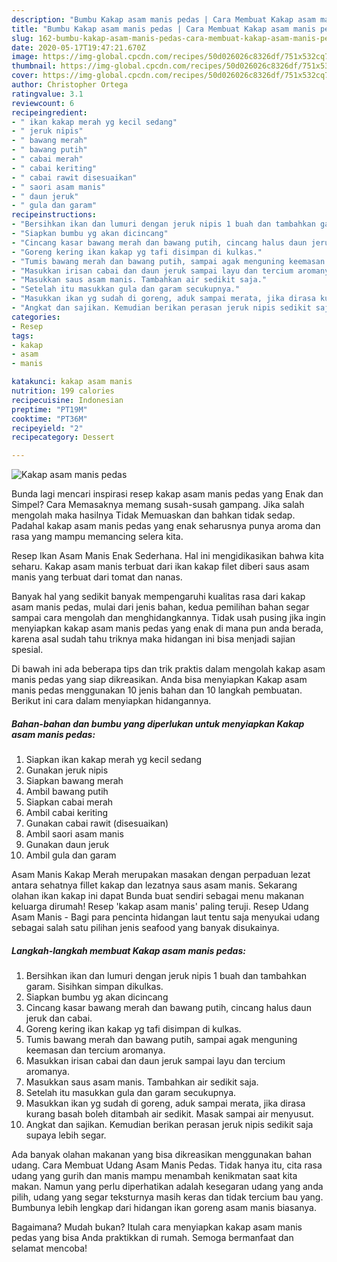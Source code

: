 ```yaml
---
description: "Bumbu Kakap asam manis pedas | Cara Membuat Kakap asam manis pedas Yang Mudah Dan Praktis"
title: "Bumbu Kakap asam manis pedas | Cara Membuat Kakap asam manis pedas Yang Mudah Dan Praktis"
slug: 162-bumbu-kakap-asam-manis-pedas-cara-membuat-kakap-asam-manis-pedas-yang-mudah-dan-praktis
date: 2020-05-17T19:47:21.670Z
image: https://img-global.cpcdn.com/recipes/50d026026c8326df/751x532cq70/kakap-asam-manis-pedas-foto-resep-utama.jpg
thumbnail: https://img-global.cpcdn.com/recipes/50d026026c8326df/751x532cq70/kakap-asam-manis-pedas-foto-resep-utama.jpg
cover: https://img-global.cpcdn.com/recipes/50d026026c8326df/751x532cq70/kakap-asam-manis-pedas-foto-resep-utama.jpg
author: Christopher Ortega
ratingvalue: 3.1
reviewcount: 6
recipeingredient:
- " ikan kakap merah yg kecil sedang"
- " jeruk nipis"
- " bawang merah"
- " bawang putih"
- " cabai merah"
- " cabai keriting"
- " cabai rawit disesuaikan"
- " saori asam manis"
- " daun jeruk"
- " gula dan garam"
recipeinstructions:
- "Bersihkan ikan dan lumuri dengan jeruk nipis 1 buah dan tambahkan garam. Sisihkan simpan dikulkas."
- "Siapkan bumbu yg akan dicincang"
- "Cincang kasar bawang merah dan bawang putih, cincang halus daun jeruk dan cabai."
- "Goreng kering ikan kakap yg tafi disimpan di kulkas."
- "Tumis bawang merah dan bawang putih, sampai agak menguning keemasan dan tercium aromanya."
- "Masukkan irisan cabai dan daun jeruk sampai layu dan tercium aromanya."
- "Masukkan saus asam manis. Tambahkan air sedikit saja."
- "Setelah itu masukkan gula dan garam secukupnya."
- "Masukkan ikan yg sudah di goreng, aduk sampai merata, jika dirasa kurang basah boleh ditambah air sedikit. Masak sampai air menyusut."
- "Angkat dan sajikan. Kemudian berikan perasan jeruk nipis sedikit saja supaya lebih segar."
categories:
- Resep
tags:
- kakap
- asam
- manis

katakunci: kakap asam manis 
nutrition: 199 calories
recipecuisine: Indonesian
preptime: "PT19M"
cooktime: "PT36M"
recipeyield: "2"
recipecategory: Dessert

---
```



![Kakap asam manis pedas](https://img-global.cpcdn.com/recipes/50d026026c8326df/751x532cq70/kakap-asam-manis-pedas-foto-resep-utama.jpg)

Bunda lagi mencari inspirasi resep kakap asam manis pedas yang Enak dan Simpel? Cara Memasaknya memang susah-susah gampang. Jika salah mengolah maka hasilnya Tidak Memuaskan dan bahkan tidak sedap. Padahal kakap asam manis pedas yang enak seharusnya punya aroma dan rasa yang mampu memancing selera kita.

Resep Ikan Asam Manis Enak Sederhana. Hal ini mengidikasikan bahwa kita seharu. Kakap asam manis terbuat dari ikan kakap filet diberi saus asam manis yang terbuat dari tomat dan nanas.

Banyak hal yang sedikit banyak mempengaruhi kualitas rasa dari kakap asam manis pedas, mulai dari jenis bahan, kedua pemilihan bahan segar sampai cara mengolah dan menghidangkannya. Tidak usah pusing jika ingin menyiapkan kakap asam manis pedas yang enak di mana pun anda berada, karena asal sudah tahu triknya maka hidangan ini bisa menjadi sajian spesial.


Di bawah ini ada beberapa tips dan trik praktis dalam mengolah kakap asam manis pedas yang siap dikreasikan. Anda bisa menyiapkan Kakap asam manis pedas menggunakan 10 jenis bahan dan 10 langkah pembuatan. Berikut ini cara dalam menyiapkan hidangannya.

<!--inarticleads1-->

##### Bahan-bahan dan bumbu yang diperlukan untuk menyiapkan Kakap asam manis pedas:

1. Siapkan  ikan kakap merah yg kecil sedang
1. Gunakan  jeruk nipis
1. Siapkan  bawang merah
1. Ambil  bawang putih
1. Siapkan  cabai merah
1. Ambil  cabai keriting
1. Gunakan  cabai rawit (disesuaikan)
1. Ambil  saori asam manis
1. Gunakan  daun jeruk
1. Ambil  gula dan garam


Asam Manis Kakap Merah merupakan masakan dengan perpaduan lezat antara sehatnya fillet kakap dan lezatnya saus asam manis. Sekarang olahan ikan kakap ini dapat Bunda buat sendiri sebagai menu makanan keluarga dirumah! Resep &#39;kakap asam manis&#39; paling teruji. Resep Udang Asam Manis - Bagi para pencinta hidangan laut tentu saja menyukai udang sebagai salah satu pilihan jenis seafood yang banyak disukainya. 

<!--inarticleads2-->

##### Langkah-langkah membuat Kakap asam manis pedas:

1. Bersihkan ikan dan lumuri dengan jeruk nipis 1 buah dan tambahkan garam. Sisihkan simpan dikulkas.
1. Siapkan bumbu yg akan dicincang
1. Cincang kasar bawang merah dan bawang putih, cincang halus daun jeruk dan cabai.
1. Goreng kering ikan kakap yg tafi disimpan di kulkas.
1. Tumis bawang merah dan bawang putih, sampai agak menguning keemasan dan tercium aromanya.
1. Masukkan irisan cabai dan daun jeruk sampai layu dan tercium aromanya.
1. Masukkan saus asam manis. Tambahkan air sedikit saja.
1. Setelah itu masukkan gula dan garam secukupnya.
1. Masukkan ikan yg sudah di goreng, aduk sampai merata, jika dirasa kurang basah boleh ditambah air sedikit. Masak sampai air menyusut.
1. Angkat dan sajikan. Kemudian berikan perasan jeruk nipis sedikit saja supaya lebih segar.


Ada banyak olahan makanan yang bisa dikreasikan menggunakan bahan udang. Cara Membuat Udang Asam Manis Pedas. Tidak hanya itu, cita rasa udang yang gurih dan manis mampu menambah kenikmatan saat kita makan. Namun yang perlu diperhatikan adalah kesegaran udang yang anda pilih, udang yang segar teksturnya masih keras dan tidak tercium bau yang. Bumbunya lebih lengkap dari hidangan ikan goreng asam manis biasanya. 

Bagaimana? Mudah bukan? Itulah cara menyiapkan kakap asam manis pedas yang bisa Anda praktikkan di rumah. Semoga bermanfaat dan selamat mencoba!
